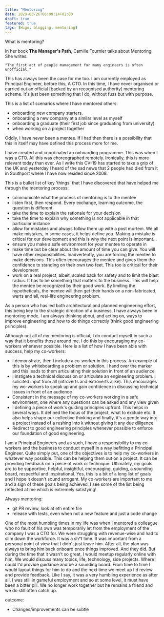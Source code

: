 ```yaml
---
title: "Mentoring"
date: 2020-03-26T06:09:14+01:00
draft: true
featured: true
tags: [Hugo, blogging, mentoring]
---
```


What is mentoring?

In her book  **The Manager's Path**, Camille Fournier talks about Mentoring. She writes:

    "The first act of people management for many engineers is often unofficial."

This has always been the case for me too.  I am currently employed as Principal Engineer, before this, A CTO.  In this time, I have never organised or carried out an official [backed by an recognised authority] mentoring scheme.  It's just been something that I do, without fuss but with purpose.  

This is a list of scenarios where I have mentored others:
 - onboarding new company starters, 
 - onboarding a new company at a similar level as myself 
 - onboarding a graduate (their first job since graduating from university)
 - when working on a project together

Oddly, I have never been a mentee. If I had then there is a possibility that this in itself may have defined this process more for me.

I have created and coordinated an onboarding programme.  This was when I was a CTO.  All this was choreographed remotely.  Ironically, this is more relevant today than ever.  As I write this CV-19 has started to take a grip of the UK and yesterday I heard of the sad news that 2 people had died from it in Southport where I have now resided since 2008.

This is a bullet list of key 'things' that I have discovered that have helped me through the mentoring process:
- communicate what the process of mentoring is to the mentee
- listen first, then respond. Every exchange, learning outcome, the question is different
- take the time to explain the rationale for your decision 
- take the time to explain why something is not applicable in that particular instance 
- allow for mistakes and always follow them up with a post mortem. We all make mistakes, in some cases, it helps define you. Making a mistake is critical for our development and this is why the next point is important...
- ensure you make a safe environment for your mentee to operate in
- make time but be clear about the amount of time you can give. You will have other responsibilities. Inadvertently, you are forcing the mentee to make decisions. This often encourages the mentee and gives them the confidence to standing on their own two feet.  This too is critical for their development
- work on a real project, albeit, scaled back for safety and to limit the blast radius.  It has to be something that matters to the business.  This will help the mentee be recognized by their good work. By limiting the hypotheticals, the mentee will then get their hands on a non-fabricated, warts and all, real-life engineering problem.


As a person who has led both architectural and planned engineering effort, this being key to the strategic direction of a business, I have always been in mentoring mode.  I am always thinking about, and acting on, ways to improve engineering and how to do things correctly (think good engineering principles).  
 
Although not all of my mentoring is official, I do conduct myself in such a way that it benefits those around me.  I do this by encouraging my co-workers whenever possible.  Here is a list of how I have been able with success, help my co-workers:
 - I demonstrate, then I include a co-worker in this process.  An example of this is by whiteboarding a problem or solution.  I hand over the marker and this leads to them articulating their solution in front of an audience
 - I instigate a technical discussion or articulate an engineering problem. I solicited input from all (introverts and extroverts alike). This encourages my wo-workers to speak up and gain confidence in discussing technical issues in front of an audience
 - Consistent in the message of my co-workers working in a safe environment, one where any questions can be asked and any view given
 - I defining a piece of work's guiding principles upfront. This helps in several ways.  It defined the focus of the project, what to exclude etc. It also helps shape our collective thinking and finally, it's a gentle way into a project instead of a rushing into k without giving it any due diligence
 - Redirect to good engineering principles whenever possible to enforce our foundation of good engineering.

I am a Principal Engineers and as such, I have a responsibility to my co-workers and the business to conduct myself in a way befitting a Principal Engineer.  Quite simply put, one of the objectives is to help my co-workers in whatever way possible.  This can be helping them out on a project.  It can be providing feedback on a piece of work or technique. Ultimately, my goals are to be supportive, helpful, insightful, encouraging, guiding, a sounding board, respectful and inspirational. Yes, this is a bit of a long list of goals and I hope it doesn't sound arrogant.  My co-workers are important to me and a sign of these goals being achieved, I see some of the list being reflected at me which is extremely satisfying!  

Always mentoring:
 - git PR review, look at eth entire file
 - release with tests, even when not a new feature and just a code change
 
One of the most humbling times in my life was when I mentored a colleague who no fault of his own was temporarily let from the employment of the company I was a CTO for.  We were struggling with revenue-wise and had to slim down the workforce. It was a sh*t time. It was important from a personal point of view that I didn't just leave him.  After all, the plan was always to bring him back onboard once things improved.  And they did.  But during the time that it wasn't so great, I would meetup regularly online with him. We would discuss many topics, life, technology, side projects.  Where I could I'd provide guidance and be a sounding board.  From time to time I would layout things for him to do and the next time we meet up I'd review and provide feedback.  Like I say, it was a very humbling experience as after all, I was still in gameful employment and so at some level, it must have been a bitter pill.  We no longer work together but he remains a friend and we do still often catch up.


outcome:
 - Changes/improvements can be subtle
